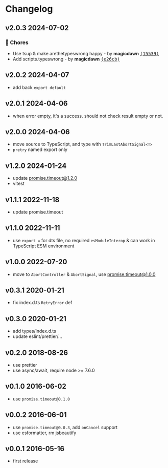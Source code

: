 # Changelog

## v2.0.3 2024-07-02

### 🏡 Chores

- Use tsup & make arethetypeswrong happy - by **magicdawn** [<samp>(15539)</samp>](https://github.com/magicdawn/promise.retry/commit/15539f7)
- Add scripts.typeswrong - by **magicdawn** [<samp>(e26cb)</samp>](https://github.com/magicdawn/promise.retry/commit/e26cb22)

## v2.0.2 2024-04-07

- add back `export default`

## v2.0.1 2024-04-06

- when error empty, it's a success. should not check result empty or not.

## v2.0.0 2024-04-06

- move source to TypeScript, and type with `TrimLastAbortSignal<T>`
- `pretry` named export only

## v1.2.0 2024-01-24

- update promise.timeout@1.2.0
- vitest

## v1.1.1 2022-11-18

- update promise.timeout

## v1.1.0 2022-11-11

- use `export =` for dts file, no required `esModuleInterop` & can work in TypeScript ESM environment

## v1.0.0 2022-07-20

- move to `AbortController` & `AbortSignal`, use promise.timeout@1.0.0

## v0.3.1 2020-01-21

- fix index.d.ts `RetryError` def

## v0.3.0 2020-01-21

- add types/index.d.ts
- update eslint/prettier/...

## v0.2.0 2018-08-26

- use prettier
- use async/await, require node >= 7.6.0

## v0.1.0 2016-06-02

- use `promise.timeout@0.1.0`

## v0.0.2 2016-06-01

- use `promise.timeout@0.0.3`, add `onCancel` support
- use esformatter, rm jsbeautify

## v0.0.1 2016-05-16

- first release
